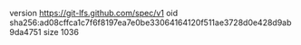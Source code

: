 version https://git-lfs.github.com/spec/v1
oid sha256:ad08cffca1c7f6f8197ea7e0be33064164120f511ae3728d0e428d9ab9da4751
size 1036
